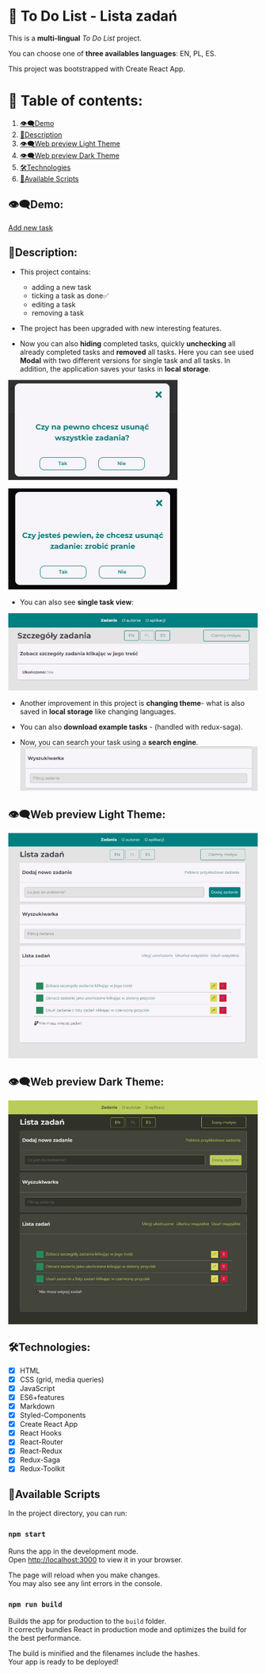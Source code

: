 # 📂 To Do List - Lista zadań
This is a **multi-lingual** *To Do List* project.

You can choose one of **three availables languages**: EN, PL, ES.

This project was bootstrapped with Create React App.
# 📑 Table of contents:

1. [👁‍🗨Demo](#demo)
1. [📌Description](#description)
1. [👁‍🗨Web preview Light Theme](#web-preview-light-theme)
1. [👁‍🗨Web preview Dark Theme](#web-preview-dark-theme)
1. [🛠Technologies](#technologies)
1. [📌Available Scripts](#available-scripts)
## 👁‍🗨Demo:
[Add new task](https://maxnatalia.github.io/ToDoListReact/)
## 📌Description:

- This project contains:
    - adding a new task
    - ticking a task as done✅
    - editing a task
    - removing a task


- The project has been upgraded with new interesting features.

- Now you can also **hiding** completed tasks, quickly **unchecking** all already completed tasks and **removed** all tasks. Here you can see used **Modal** with two different versions for single task and all tasks. In addition, the application saves your tasks in **local storage**.

![modal.jpg](modal.jpg)

![singleModal.jpg](singleModal.jpg)


- You can also see **single task view**:

![taskDetails.jpg](taskDetails.JPG)

- Another improvement in this project is **changing theme**- what is also saved in **local storage** like changing languages.

- You can also **download example tasks** - (handled with redux-saga).

- Now, you can search your task using a **search engine**.
![searcher.jpg](searcher.jpg)
## 👁‍🗨Web preview Light Theme:
![lightPreview.jpg](lightPreview.jpg)

## 👁‍🗨Web preview Dark Theme:
![darkPreview.jpg](darkPreview.jpg)
## 🛠Technologies:

- [x] HTML
- [x] CSS (grid, media queries)
- [x] JavaScript
- [x] ES6+features
- [x] Markdown
- [x] Styled-Components
- [x] Create React App
- [x] React Hooks
- [x] React-Router
- [x] React-Redux
- [x] Redux-Saga
- [x] Redux-Toolkit
## 📌Available Scripts

In the project directory, you can run:

### `npm start`

Runs the app in the development mode.\
Open [http://localhost:3000](http://localhost:3000) to view it in your browser.

The page will reload when you make changes.\
You may also see any lint errors in the console.

### `npm run build`

Builds the app for production to the `build` folder.\
It correctly bundles React in production mode and optimizes the build for the best performance.

The build is minified and the filenames include the hashes.\
Your app is ready to be deployed!
